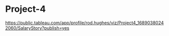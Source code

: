 # Project-4
https://public.tableau.com/app/profile/rod.hughes/viz/Project4_16890380242060/SalaryStory?publish=yes